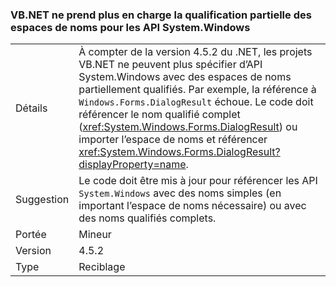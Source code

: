 ### <a name="vbnet-no-longer-supports-partial-namespace-qualification-for-systemwindows-apis"></a>VB.NET ne prend plus en charge la qualification partielle des espaces de noms pour les API System.Windows

|   |   |
|---|---|
|Détails|À compter de la version 4.5.2 du .NET, les projets VB.NET ne peuvent plus spécifier d’API System.Windows avec des espaces de noms partiellement qualifiés. Par exemple, la référence à <code>Windows.Forms.DialogResult</code> échoue. Le code doit référencer le nom qualifié complet (<xref:System.Windows.Forms.DialogResult>) ou importer l’espace de noms et référencer <xref:System.Windows.Forms.DialogResult?displayProperty=name>.|
|Suggestion|Le code doit être mis à jour pour référencer les API <code>System.Windows</code> avec des noms simples (en important l’espace de noms nécessaire) ou avec des noms qualifiés complets.|
|Portée|Mineur|
|Version|4.5.2|
|Type|Reciblage|

